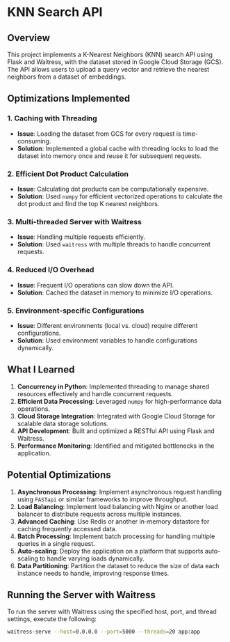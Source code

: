 # KNN Search API

## Overview

This project implements a K-Nearest Neighbors (KNN) search API using Flask and Waitress, with the dataset stored in Google Cloud Storage (GCS). The API allows users to upload a query vector and retrieve the nearest neighbors from a dataset of embeddings.

## Optimizations Implemented

### 1. Caching with Threading

- **Issue**: Loading the dataset from GCS for every request is time-consuming.
- **Solution**: Implemented a global cache with threading locks to load the dataset into memory once and reuse it for subsequent requests.

### 2. Efficient Dot Product Calculation

- **Issue**: Calculating dot products can be computationally expensive.
- **Solution**: Used `numpy` for efficient vectorized operations to calculate the dot product and find the top K nearest neighbors.

### 3. Multi-threaded Server with Waitress

- **Issue**: Handling multiple requests efficiently.
- **Solution**: Used `waitress` with multiple threads to handle concurrent requests.

### 4. Reduced I/O Overhead

- **Issue**: Frequent I/O operations can slow down the API.
- **Solution**: Cached the dataset in memory to minimize I/O operations.

### 5. Environment-specific Configurations

- **Issue**: Different environments (local vs. cloud) require different configurations.
- **Solution**: Used environment variables to handle configurations dynamically.

## What I Learned

1. **Concurrency in Python**: Implemented threading to manage shared resources effectively and handle concurrent requests.
2. **Efficient Data Processing**: Leveraged `numpy` for high-performance data operations.
3. **Cloud Storage Integration**: Integrated with Google Cloud Storage for scalable data storage solutions.
4. **API Development**: Built and optimized a RESTful API using Flask and Waitress.
5. **Performance Monitoring**: Identified and mitigated bottlenecks in the application.

## Potential Optimizations

1. **Asynchronous Processing**: Implement asynchronous request handling using `FASTapi` or similar frameworks to improve throughput.
2. **Load Balancing**: Implement load balancing with Nginx or another load balancer to distribute requests across multiple instances.
3. **Advanced Caching**: Use Redis or another in-memory datastore for caching frequently accessed data.
4. **Batch Processing**: Implement batch processing for handling multiple queries in a single request.
5. **Auto-scaling**: Deploy the application on a platform that supports auto-scaling to handle varying loads dynamically.
6. **Data Partitioning**: Partition the dataset to reduce the size of data each instance needs to handle, improving response times.

## Running the Server with Waitress

To run the server with Waitress using the specified host, port, and thread settings, execute the following:

```sh
waitress-serve --host=0.0.0.0 --port=5000 --threads=20 app:app
```
